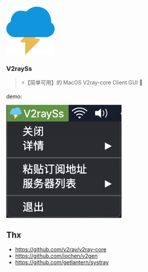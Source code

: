 ![](./resources/logo_on.png)
### V2raySs

> ⚡️【简单可用】的 MacOS V2ray-core Client GUI 🤔

demo:

![](./docs/demo.png)


## Thx
- https://github.com/v2ray/v2ray-core
- https://github.com/iochen/v2gen
- https://github.com/getlantern/systray
